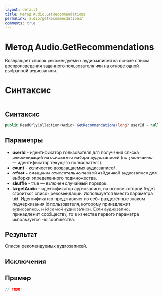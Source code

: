 ```yaml
---
layout: default
title: Метод Audio.GetRecommendations
permalink: audio/getRecommendations/
comments: true
---
```

# Метод Audio.GetRecommendations
Возвращает список рекомендуемых аудиозаписей на основе списка воспроизведения заданного пользователя или на основе одной выбранной аудиозаписи.

# Синтаксис
```csharp

```

## Синтаксис
```csharp
public ReadOnlyCollection<Audio> GetRecommendations(long? userId = null, int? count = null, int? offset = null, bool shuffle, string targetAudio)
```

## Параметры
+ **userId** - идентификатор пользователя для получения списка рекомендаций на основе его набора аудиозаписей (по умолчанию — идентификатор текущего пользователя).
+ **count** - количество возвращаемых аудиозаписей.
+ **offset** - смещение относительно первой найденной аудиозаписи для выборки определенного подмножества.
+ **shuffle** - true — включен случайный порядок.
+ **targetAudio** - идентификатор аудиозаписи, на основе которой будет строиться список рекомендаций. Используется вместо параметра uid. Идентификатор представляет из себя разделённые знаком подчеркивания id пользователя, которому принадлежит аудиозапись, и id самой аудиозаписи. Если аудиозапись принадлежит сообществу, то в качестве первого параметра используется -id сообщества.

## Результат
Список рекомендуемых аудиозаписей.

## Исключения

## Пример
```csharp
// TODO:
```
